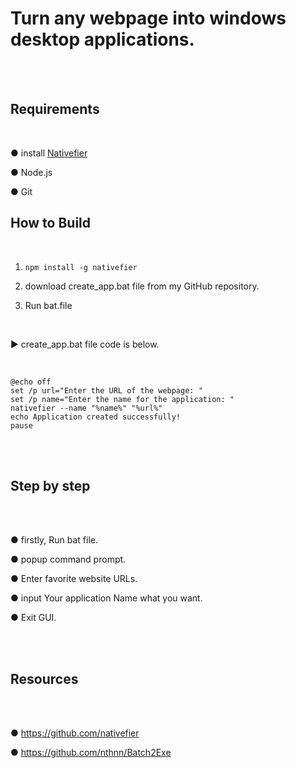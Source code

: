 # Turn any webpage into windows desktop applications.

<br>
<br>

## Requirements
<br>

● install [Nativefier](https://github.com/nativefier/nativefier)

● Node.js

● Git

## How to Build
<br>

1. ```npm install -g nativefier```

2. download create_app.bat file from my GitHub repository.

3. Run bat.file

<br>

▶ create_app.bat file code is below.

<br>

```
@echo off
set /p url="Enter the URL of the webpage: "
set /p name="Enter the name for the application: "
nativefier --name "%name%" "%url%"
echo Application created successfully!
pause
```
<br>

<br>

## Step by step

<br>

<br>

● firstly, Run bat file.

● popup command prompt.

● Enter favorite website URLs.

● input Your application Name what you want.

● Exit GUI.

<br>

<br>

## Resources

<br>

<br>

● https://github.com/nativefier

● https://github.com/nthnn/Batch2Exe

<br>

<br>


